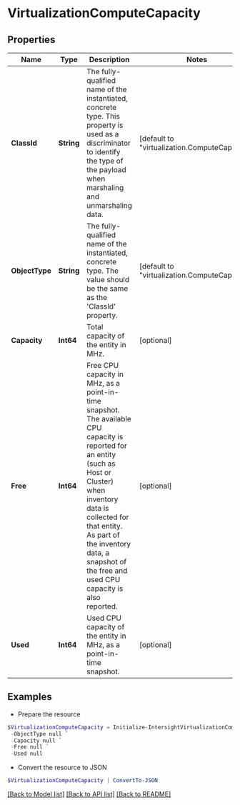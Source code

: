 # VirtualizationComputeCapacity
## Properties

Name | Type | Description | Notes
------------ | ------------- | ------------- | -------------
**ClassId** | **String** | The fully-qualified name of the instantiated, concrete type. This property is used as a discriminator to identify the type of the payload when marshaling and unmarshaling data. | [default to "virtualization.ComputeCapacity"]
**ObjectType** | **String** | The fully-qualified name of the instantiated, concrete type. The value should be the same as the &#39;ClassId&#39; property. | [default to "virtualization.ComputeCapacity"]
**Capacity** | **Int64** | Total capacity of the entity in MHz. | [optional] 
**Free** | **Int64** | Free CPU capacity in MHz, as a point-in-time snapshot. The available CPU capacity is reported for an entity (such as Host or Cluster) when inventory data is collected for that entity. As part of the inventory data, a snapshot of the free and used CPU capacity is also reported. | [optional] 
**Used** | **Int64** | Used CPU capacity of the entity in MHz, as a point-in-time snapshot. | [optional] 

## Examples

- Prepare the resource
```powershell
$VirtualizationComputeCapacity = Initialize-IntersightVirtualizationComputeCapacity  -ClassId null `
 -ObjectType null `
 -Capacity null `
 -Free null `
 -Used null
```

- Convert the resource to JSON
```powershell
$VirtualizationComputeCapacity | ConvertTo-JSON
```

[[Back to Model list]](../README.md#documentation-for-models) [[Back to API list]](../README.md#documentation-for-api-endpoints) [[Back to README]](../README.md)

